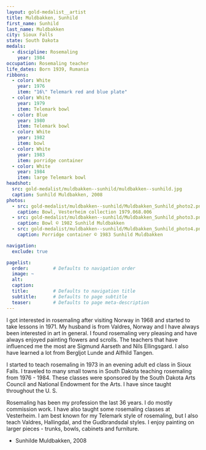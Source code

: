 ```yaml
---
layout: gold-medalist__artist
title: Muldbakken, Sunhild
first_name: Sunhild
last_name: Muldbakken
city: Sioux Falls
state: South Dakota
medals: 
  - discipline: Rosemaling
    year: 1984
occupation: Rosemaling teacher
life_dates: Born 1939, Rumania
ribbons:
  - color: White
    year: 1976
    item: "16\" Telemark red and blue plate"
  - color: White
    year: 1979
    item: Telemark bowl
  - color: Blue
    year: 1980
    item: Telemark bowl
  - color: White
    year: 1982
    item: bowl
  - color: White
    year: 1983
    item: porridge container
  - color: White
    year: 1984
    item: large Telemark bowl
headshot:
  src: gold-medalist/muldbakken--sunhild/muldbakken--sunhild.jpg
  caption: Sunhild Muldbakken, 2008
photos:
  - src: gold-medalist/muldbakken--sunhild/Muldbakken_Sunhild_photo2.png
    caption: Bowl, Vesterheim collection 1979.068.006
  - src: gold-medalist/muldbakken--sunhild/Muldbakken_Sunhild_photo3.png
    caption: Bowl © 1982 Sunhild Muldbakken
  - src: gold-medalist/muldbakken--sunhild/Muldbakken_Sunhild_photo4.png
    caption: Porridge container © 1983 Sunhild Muldbakken

navigation:
  exclude: true

pagelist:
  order:         # Defaults to navigation order  
  image: ~
  alt:
  caption:
  title:         # Defaults to navigation title
  subtitle:      # Defaults to page subtitle
  teaser:        # Defaults to page meta-description  
---
```

I got interested in rosemaling after visiting Norway in 1968 and started to take lessons in 1971.  My husband is from Valdres, Norway and I have always been interested in art in general.  I found rosemaling very pleasing and have always enjoyed painting flowers and scrolls.  The teachers that have influenced me the most are Sigmund Aarseth and Nils Ellingsgard.  I also have learned a lot from Bergljot Lunde and Alfhild Tangen. 

I started to teach rosemaling in 1973 in an evening adult ed class in Sioux Falls.  I traveled to many small towns in South Dakota teaching rosemaling from 1976 - 1984.  These classes were sponsored by the South Dakota Arts Council and National Endowment for the Arts.  I have since taught throughout the U. S. 

Rosemaling has been my profession the last 36 years.  I do mostly commission work.  I have also taught some rosemaling classes at Vesterheim.  I am best known for my Telemark style of rosemaling, but I also teach Valdres, Hallingdal, and the Gudbrandsdal styles.  I enjoy painting on larger pieces - trunks, bowls, cabinets and furniture.

- Sunhilde Muldbakken, 2008
